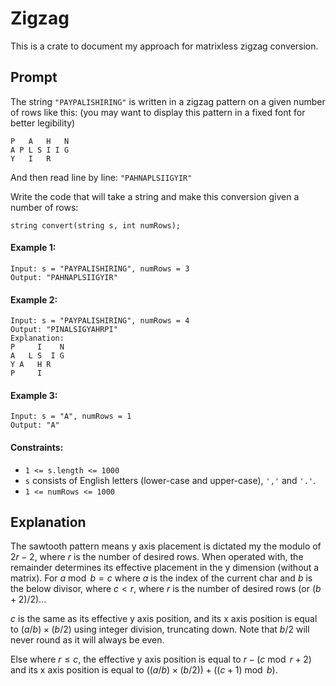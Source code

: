# Zigzag

This is a crate to document my approach for matrixless zigzag conversion.

## Prompt

The string `"PAYPALISHIRING"` is written in a zigzag pattern on a given number of rows like this: (you may want to display this pattern in a fixed font for better legibility)

```
P   A   H   N
A P L S I I G
Y   I   R
```

And then read line by line: `"PAHNAPLSIIGYIR"`

Write the code that will take a string and make this conversion given a number of rows:

```
string convert(string s, int numRows);
```

 

#### Example 1:
```
Input: s = "PAYPALISHIRING", numRows = 3
Output: "PAHNAPLSIIGYIR"
```

#### Example 2:
```
Input: s = "PAYPALISHIRING", numRows = 4
Output: "PINALSIGYAHRPI"
Explanation:
P     I    N
A   L S  I G
Y A   H R
P     I
```

#### Example 3:
```
Input: s = "A", numRows = 1
Output: "A"
```
 

#### Constraints:

* `1 <= s.length <= 1000`
* `s` consists of English letters (lower-case and upper-case), `','` and `'.'`.
* `1 <= numRows <= 1000`


## Explanation

The sawtooth pattern means y axis placement is dictated my the modulo of $2r-2$, where $r$ is the number of desired rows. When operated with, the remainder determines its effective placement in the y dimension (without a matrix). For $a \bmod b = c$ where $a$ is the index of the current char and $b$ is the below divisor, where $c < r$, where $r$ is the number of desired rows (or $(b+2)/2$)...

$c$ is the same as its effective y axis position, and its x axis position is equal to $(a/b)\times (b/2)$ using integer division, truncating down. Note that $b/2$ will never round as it will always be even.

Else where $r \le c$, the effective y axis position is equal to $r-(c \bmod r + 2)$ and its x axis position is equal to $((a/b)\times (b/2))+((c+1) \bmod b)$.
